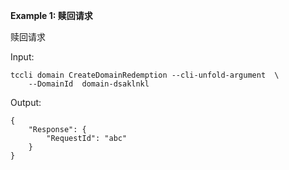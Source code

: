 **Example 1: 赎回请求**

赎回请求

Input: 

```
tccli domain CreateDomainRedemption --cli-unfold-argument  \
    --DomainId  domain-dsaklnkl
```

Output: 
```
{
    "Response": {
        "RequestId": "abc"
    }
}
```

